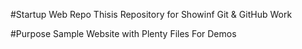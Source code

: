 #Startup Web Repo
Thisis Repository for Showinf Git & GitHub Work

#Purpose
Sample Website with Plenty Files For Demos
